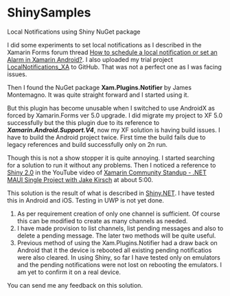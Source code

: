 # ShinySamples
Local Notifications using Shiny NuGet package

I did some experiments to set local notifications as I described in the Xamarin Forms forum thread [How to schedule a local notification or set an Alarm in Xamarin Android?](https://forums.xamarin.com/discussion/155888/how-to-schedule-a-local-notification-or-set-an-alarm-in-xamarin-android#latest). I also uploaded my trial project [LocalNotifications_XA](https://github.com/shantimohan/LocalNotifications_XA) to GitHub. That was not a perfect one as I was facing issues.

Then I found the NuGet package **Xam.Plugins.Notifier** by James Montemagno. It was quite straight forward and I started using it.

But this plugin has become unusable when I switched to use AndroidX as forced by Xamarin.Forms ver 5.0 upgrade. I did migrate my project to XF 5.0 successfully but the this plugin due to its reference to ***Xamarin.Android.Support.V4***, now my XF solution is having build issues. I have to build the Android project twice. First time the build fails due to legacy references and build successfully only on 2n run.

Though this is not a show stopper it is quite annoying. I started searching for a solution to run it without any problems. Then I noticed a reference to [Shiny 2.0](https://allanritchie.com/posts/shiny20) in the YouTube video of [Xamarin Community Standup - .NET MAUI Single Project with Jake Kirsch](https://www.youtube.com/watch?v=AQHZQ8p6FCA) at about 5:00.

This solution is the result of what is described in [Shiny.NET](https://shinylib.net/). I have tested this in Android and iOS. Testing in UWP is not yet done.

1. As per requirement creation of only one channel is sufficient. Of course this can be modified to create as many channels as needed.
1. I have made provision to list channels, list pending messages and also to delete a pending message. The later two methods will be quite useful.
1. Previous method of using the Xam.Plugins.Notifier had a draw back on Android that it the device is rebooted all existing pending notificatios were also cleared. In using Shiny, so far I have tested only on emulators and the pending notifications were not lost on rebooting the emulators. I am yet to confirm it on a real device.

You can send me any feedback on this solution.
